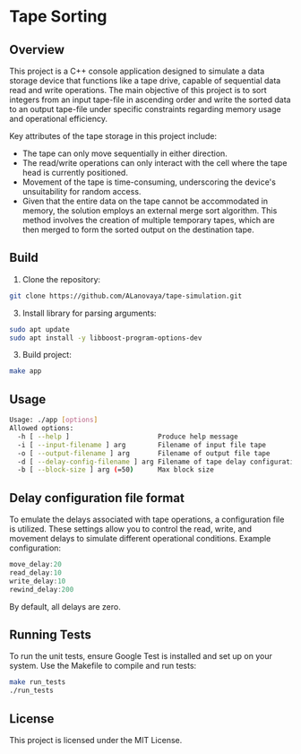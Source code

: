 # Tape Sorting 
## Overview
This project is a C++ console application designed to simulate a data storage device that functions like a tape drive, capable of sequential data read and write operations. The main objective of this project is to sort integers from an input tape-file in ascending order and write the sorted data to an output tape-file under specific constraints regarding memory usage and operational efficiency.

Key attributes of the tape storage in this project include:

+ The tape can only move sequentially in either direction.
+ The read/write operations can only interact with the cell where the tape head is currently positioned.
+ Movement of the tape is time-consuming, underscoring the device's unsuitability for random access.
+ Given that the entire data on the tape cannot be accommodated in memory, the solution employs an external merge sort algorithm. This method involves the creation of multiple temporary tapes, which are then merged to form the sorted output on the destination tape.

## Build
1. Clone the repository:
```bash
git clone https://github.com/ALanovaya/tape-simulation.git
```
3. Install library for parsing arguments:
```bash
sudo apt update
sudo apt install -y libboost-program-options-dev
```
3. Build project:
```bash
make app
```

## Usage
```bash
Usage: ./app [options]
Allowed options:
  -h [ --help ]                      Produce help message
  -i [ --input-filename ] arg        Filename of input file tape
  -o [ --output-filename ] arg       Filename of output file tape
  -d [ --delay-config-filename ] arg Filename of tape delay configuration
  -b [ --block-size ] arg (=50)      Max block size
```

## Delay configuration file format
To emulate the delays associated with tape operations, a configuration file is utilized. These settings allow you to control the read, write, and movement delays to simulate different operational conditions. Example configuration:
```c
move_delay:20
read_delay:10
write_delay:10
rewind_delay:200
```
By default, all delays are zero.
## Running Tests
To run the unit tests, ensure Google Test is installed and set up on your system. Use the Makefile to compile and run tests:
```bash
make run_tests
./run_tests
```
## License
This project is licensed under the MIT License.
